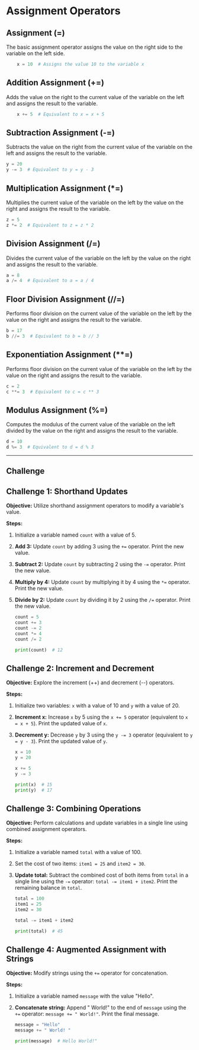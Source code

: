 # Assignment Operators

## Assignment (=)

The basic assignment operator assigns the value on the right side to the variable on the left side.

```py
    x = 10  # Assigns the value 10 to the variable x
```

## Addition Assignment (+=)

Adds the value on the right to the current value of the variable on the left and assigns the result to the variable.

```py
    x += 5  # Equivalent to x = x + 5
```

## Subtraction Assignment (-=)

Subtracts the value on the right from the current value of the variable on the left and assigns the result to the variable.

```py
y = 20
y -= 3  # Equivalent to y = y - 3
```

## Multiplication Assignment (\*=)

Multiplies the current value of the variable on the left by the value on the right and assigns the result to the variable.

```py
z = 5
z *= 2  # Equivalent to z = z * 2
```

## Division Assignment (/=)

Divides the current value of the variable on the left by the value on the right and assigns the result to the variable.

```py
a = 8
a /= 4  # Equivalent to a = a / 4
```

## Floor Division Assignment (//=)

Performs floor division on the current value of the variable on the left by the value on the right and assigns the result to the variable.

```py
b = 17
b //= 3  # Equivalent to b = b // 3
```

## Exponentiation Assignment (\*\*=)

Performs floor division on the current value of the variable on the left by the value on the right and assigns the result to the variable.

```py
c = 2
c **= 3  # Equivalent to c = c ** 3
```

## Modulus Assignment (%=)

Computes the modulus of the current value of the variable on the left divided by the value on the right and assigns the result to the variable.

```py
d = 10
d %= 3  # Equivalent to d = d % 3
```

---

## Challenge

## Challenge 1: Shorthand Updates

**Objective:** Utilize shorthand assignment operators to modify a variable's value.

**Steps:**

1. Initialize a variable named `count` with a value of 5.
2. **Add 3:** Update `count` by adding 3 using the `+=` operator. Print the new value.
3. **Subtract 2:** Update `count` by subtracting 2 using the `-=` operator. Print the new value.
4. **Multiply by 4:** Update `count` by multiplying it by 4 using the `*=` operator. Print the new value.
5. **Divide by 2:** Update `count` by dividing it by 2 using the `/=` operator. Print the new value.

    ```py
    count = 5
    count += 3
    count -= 2
    count *= 4
    count /= 2

    print(count)  # 12
    ```

## Challenge 2: Increment and Decrement

**Objective:** Explore the increment (++) and decrement (--) operators.

**Steps:**

1. Initialize two variables: `x` with a value of 10 and `y` with a value of 20.
2. **Increment x:** Increase `x` by 5 using the `x += 5` operator (equivalent to `x = x + 5`). Print the updated value of `x`.
3. **Decrement y:** Decrease `y` by 3 using the `y -= 3` operator (equivalent to `y = y - 3`). Print the updated value of `y`.

    ```py
    x = 10
    y = 20

    x += 5
    y -= 3

    print(x)  # 15
    print(y)  # 17
    ```

## Challenge 3: Combining Operations

**Objective:** Perform calculations and update variables in a single line using combined assignment operators.

**Steps:**

1. Initialize a variable named `total` with a value of 100.
2. Set the cost of two items: `item1 = 25` and `item2 = 30`.
3. **Update total:** Subtract the combined cost of both items from `total` in a single line using the `-=` operator: `total -= item1 + item2`. Print the remaining balance in `total`.

    ```py
    total = 100
    item1 = 25
    item2 = 30

    total -= item1 + item2

    print(total)  # 45
    ```

## Challenge 4: Augmented Assignment with Strings

**Objective:** Modify strings using the `+=` operator for concatenation.

**Steps:**

1. Initialize a variable named `message` with the value "Hello".
2. **Concatenate string:** Append " World!" to the end of `message` using the `+=` operator: `message += " World!"`. Print the final message.

    ```py
    message = "Hello"
    message += " World! "

    print(message)  # Hello World!"
    ```
